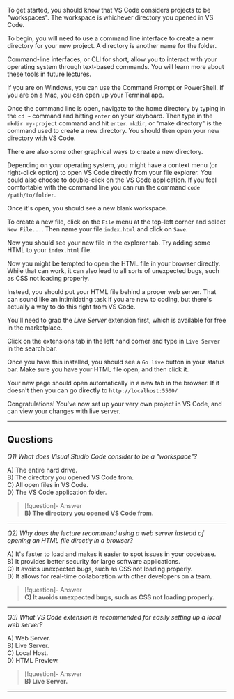 To get started, you should know that VS Code considers projects to be "workspaces". The workspace is whichever directory you opened in VS Code.

To begin, you will need to use a command line interface to create a new directory for your new project. A directory is another name for the folder.

Command-line interfaces, or CLI for short, allow you to interact with your operating system through text-based commands. You will learn more about these tools in future lectures.

If you are on Windows, you can use the Command Prompt or PowerShell. If you are on a Mac, you can open up your Terminal app.

Once the command line is open, navigate to the home directory by typing in the `cd ~` command and hitting `enter` on your keyboard. Then type in the `mkdir my-project` command and hit `enter`. `mkdir`, or "make directory" is the command used to create a new directory. You should then open your new directory with VS Code.

There are also some other graphical ways to create a new directory.

Depending on your operating system, you might have a context menu (or right-click option) to open VS Code directly from your file explorer. You could also choose to double-click on the VS Code application. If you feel comfortable with the command line you can run the command `code /path/to/folder`.

Once it's open, you should see a new blank workspace.

To create a new file, click on the `File` menu at the top-left corner and select `New File...`. Then name your file `index.html` and click on `Save`.

Now you should see your new file in the explorer tab. Try adding some HTML to your `index.html` file.

Now you might be tempted to open the HTML file in your browser directly. While that can work, it can also lead to all sorts of unexpected bugs, such as CSS not loading properly.

Instead, you should put your HTML file behind a proper web server. That can sound like an intimidating task if you are new to coding, but there's actually a way to do this right from VS Code.

You'll need to grab the _Live Server_ extension first, which is available for free in the marketplace.

Click on the extensions tab in the left hand corner and type in `Live Server` in the search bar.

Once you have this installed, you should see a `Go live` button in your status bar. Make sure you have your HTML file open, and then click it.

Your new page should open automatically in a new tab in the browser. If it doesn't then you can go directly to `http://localhost:5500/`

Congratulations! You've now set up your very own project in VS Code, and can view your changes with live server.

---

## Questions

*Q1) What does Visual Studio Code consider to be a "workspace"?*

A) The entire hard drive.  
B) The directory you opened VS Code from.  
C) All open files in VS Code.  
D) The VS Code application folder.  

> [!question]- Answer  
> **B) The directory you opened VS Code from.**  

---

*Q2) Why does the lecture recommend using a web server instead of opening an HTML file directly in a browser?*

A) It's faster to load and makes it easier to spot issues in your codebase.  
B) It provides better security for large software applications.  
C) It avoids unexpected bugs, such as CSS not loading properly.  
D) It allows for real-time collaboration with other developers on a team.  

> [!question]- Answer  
> **C) It avoids unexpected bugs, such as CSS not loading properly.**  

---

*Q3) What VS Code extension is recommended for easily setting up a local web server?*

A) Web Server.  
B) Live Server.  
C) Local Host.  
D) HTML Preview.  

> [!question]- Answer  
> **B) Live Server.**  

---
